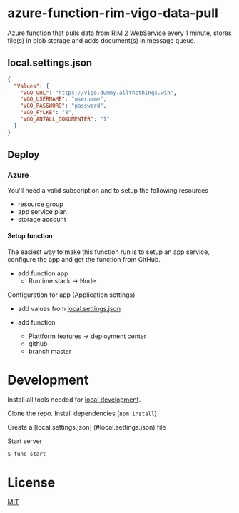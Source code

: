 # azure-function-rim-vigo-data-pull

Azure function that pulls data from [RiM 2
WebService](https://drive.google.com/file/d/1RnrN7jSZNY4nhk6dRzgdYPXwWifL6EI9/view?usp=sharing)
every 1 minute, stores file(s) in blob storage and adds document(s) in message queue.

## local.settings.json

```json
{
  "Values": {
    "VGO_URL": "https://vigo.dummy.allthethings.win",
    "VGO_USERNAME": "username",
    "VGO_PASSWORD": "password",
    "VGO_FYLKE": "8",
    "VGO_ANTALL_DOKUMENTER": "1"
  }
}
```
## Deploy

### Azure

You'll need a valid subscription and to setup the following resources

- resource group
- app service plan
- storage account

#### Setup function

The easiest way to make this function run is to setup an app service, configure the app and get the function from GitHub.

- add function app
  - Runtime stack -> Node

Configuration for app (Application settings)
- add values from [local.settings.json](#local.settings.json)

- add function
  - Plattform features -> deployment center
  - github
  - branch master

# Development

Install all tools needed for [local development](https://docs.microsoft.com/en-us/azure/azure-functions/functions-develop-local).

Clone the repo. Install dependencies (```npm install```)

Create a [local.settings.json] (#local.settings.json) file

Start server

```
$ func start
```

# License

[MIT](LICENSE)
